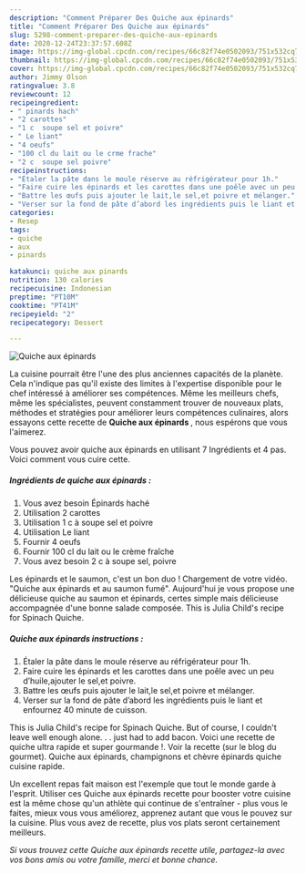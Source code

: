 ```yaml
---
description: "Comment Préparer Des Quiche aux épinards"
title: "Comment Préparer Des Quiche aux épinards"
slug: 5298-comment-preparer-des-quiche-aux-epinards
date: 2020-12-24T23:37:57.608Z
image: https://img-global.cpcdn.com/recipes/66c82f74e0502093/751x532cq70/quiche-aux-epinards-photo-principale-de-la-recette.jpg
thumbnail: https://img-global.cpcdn.com/recipes/66c82f74e0502093/751x532cq70/quiche-aux-epinards-photo-principale-de-la-recette.jpg
cover: https://img-global.cpcdn.com/recipes/66c82f74e0502093/751x532cq70/quiche-aux-epinards-photo-principale-de-la-recette.jpg
author: Jimmy Olson
ratingvalue: 3.8
reviewcount: 12
recipeingredient:
- " pinards hach"
- "2 carottes"
- "1 c  soupe sel et poivre"
- " Le liant"
- "4 oeufs"
- "100 cl du lait ou le crme frache"
- "2 c  soupe sel poivre"
recipeinstructions:
- "Étaler la pâte dans le moule réserve au réfrigérateur pour 1h."
- "Faire cuire les épinards et les carottes dans une poêle avec un peu d’huile,ajouter le sel,et poivre."
- "Battre les œufs puis ajouter le lait,le sel,et poivre et mélanger."
- "Verser sur la fond de pâte d’abord les ingrédients puis le liant et enfournez 40 minute de cuisson."
categories:
- Resep
tags:
- quiche
- aux
- pinards

katakunci: quiche aux pinards 
nutrition: 130 calories
recipecuisine: Indonesian
preptime: "PT10M"
cooktime: "PT41M"
recipeyield: "2"
recipecategory: Dessert

---
```



![Quiche aux épinards](https://img-global.cpcdn.com/recipes/66c82f74e0502093/751x532cq70/quiche-aux-epinards-photo-principale-de-la-recette.jpg)

La cuisine pourrait être l'une des plus anciennes capacités de la planète. Cela n'indique pas qu'il existe des limites à l'expertise disponible pour le chef intéressé à améliorer ses compétences. Même les meilleurs chefs, même les spécialistes, peuvent constamment trouver de nouveaux plats, méthodes et stratégies pour améliorer leurs compétences culinaires, alors essayons cette recette de <strong> Quiche aux épinards </strong>, nous espérons que vous l'aimerez.

<!--inarticleads1-->

Vous pouvez avoir quiche aux épinards en utilisant 7 Ingrédients et 4 pas. Voici comment vous cuire cette.

##### Ingrédients de quiche aux épinards :

1. Vous avez besoin  Épinards haché
1. Utilisation 2 carottes
1. Utilisation 1 c à soupe sel et poivre
1. Utilisation  Le liant
1. Fournir 4 oeufs
1. Fournir 100 cl du lait ou le crème fraîche
1. Vous avez besoin 2 c à soupe sel, poivre


Les épinards et le saumon, c&#39;est un bon duo ! Chargement de votre vidéo. &#34;Quiche aux épinards et au saumon fumé&#34;. Aujourd&#39;hui je vous propose une délicieuse quiche au saumon et épinards, certes simple mais délicieuse accompagnée d&#39;une bonne salade composée. This is Julia Child&#39;s recipe for Spinach Quiche. 

<!--inarticleads2-->

##### Quiche aux épinards instructions :

1. Étaler la pâte dans le moule réserve au réfrigérateur pour 1h.
1. Faire cuire les épinards et les carottes dans une poêle avec un peu d’huile,ajouter le sel,et poivre.
1. Battre les œufs puis ajouter le lait,le sel,et poivre et mélanger.
1. Verser sur la fond de pâte d’abord les ingrédients puis le liant et enfournez 40 minute de cuisson.


This is Julia Child&#39;s recipe for Spinach Quiche. But of course, I couldn&#39;t leave well enough alone. . . just had to add bacon. Voici une recette de quiche ultra rapide et super gourmande !. Voir la recette (sur le blog du gourmet). Quiche aux épinards, champignons et chèvre épinards quiche cuisine rapide. 

<!--inarticleads1-->

<p>
Un excellent repas fait maison est l'exemple que tout le monde garde à l'esprit. Utiliser ces Quiche aux épinards recette pour booster votre cuisine est la même chose qu'un athlète qui continue de s'entraîner - plus vous le faites, mieux vous vous améliorez, apprenez autant que vous le pouvez sur la cuisine. Plus vous avez de recette, plus vos plats seront certainement meilleurs.
</p>

<p>
<i>Si vous trouvez cette Quiche aux épinards recette utile, partagez-la avec vos bons amis ou votre famille, merci et bonne chance.</i>
</p>
